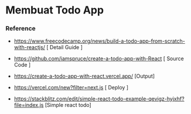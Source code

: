 # Membuat Todo App 






### Reference 
- https://www.freecodecamp.org/news/build-a-todo-app-from-scratch-with-reactjs/ [ Detail Guide ]
- https://github.com/iamspruce/create-a-todo-app-with-React [ Source Code ]
- https://create-a-todo-app-with-react.vercel.app/ [Output]
- https://vercel.com/new?filter=next.js [ Deploy ]

- https://stackblitz.com/edit/simple-react-todo-example-qevigz-hyjxhf?file=index.js [Simple react todo]
